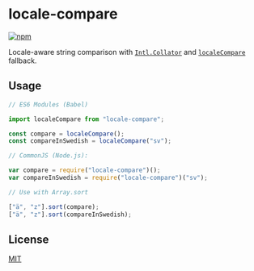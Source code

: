 # locale-compare

[![npm](https://img.shields.io/npm/v/locale-compare.svg?style=flat-square)](https://www.npmjs.com/package/locale-compare)

Locale-aware string comparison with [`Intl.Collator`](https://developer.mozilla.org/en-US/docs/Web/JavaScript/Reference/Global_Objects/Collator) and [`localeCompare`](https://developer.mozilla.org/en-US/docs/Web/JavaScript/Reference/Global_Objects/String/localeCompare) fallback.

## Usage

```javascript
// ES6 Modules (Babel)

import localeCompare from "locale-compare";

const compare = localeCompare();
const compareInSwedish = localeCompare("sv");

// CommonJS (Node.js):

var compare = require("locale-compare")();
var compareInSwedish = require("locale-compare")("sv");

// Use with Array.sort

["ä", "z"].sort(compare);
["ä", "z"].sort(compareInSwedish);
```

## License

[MIT](https://github.com/hyjk2000/locale-compare/blob/master/LICENSE)
